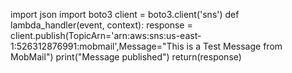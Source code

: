 import json
import boto3
client = boto3.client('sns')
def lambda_handler(event, context):
    response = client.publish(TopicArn='arn:aws:sns:us-east-1:526312876991:mobmail',Message="This is a Test Message from MobMail")
    print("Message published")
    return(response)
